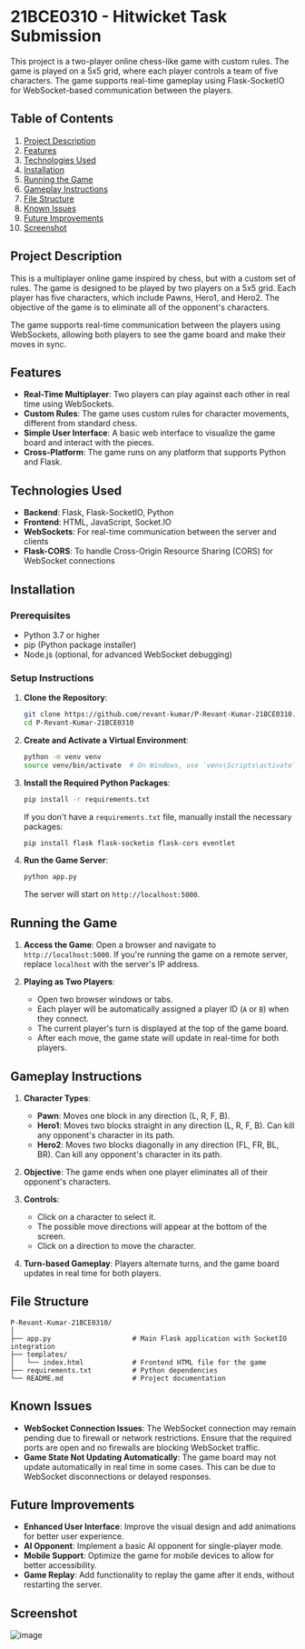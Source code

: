 # 21BCE0310 - Hitwicket Task Submission

This project is a two-player online chess-like game with custom rules. The game is played on a 5x5 grid, where each player controls a team of five characters. The game supports real-time gameplay using Flask-SocketIO for WebSocket-based communication between the players.

## Table of Contents
1. [Project Description](#project-description)
2. [Features](#features)
3. [Technologies Used](#technologies-used)
4. [Installation](#installation)
5. [Running the Game](#running-the-game)
6. [Gameplay Instructions](#gameplay-instructions)
7. [File Structure](#file-structure)
8. [Known Issues](#known-issues)
9. [Future Improvements](#future-improvements)
10. [Screenshot](#screenshot)

## Project Description

This is a multiplayer online game inspired by chess, but with a custom set of rules. The game is designed to be played by two players on a 5x5 grid. Each player has five characters, which include Pawns, Hero1, and Hero2. The objective of the game is to eliminate all of the opponent's characters.

The game supports real-time communication between the players using WebSockets, allowing both players to see the game board and make their moves in sync.

## Features

- **Real-Time Multiplayer**: Two players can play against each other in real time using WebSockets.
- **Custom Rules**: The game uses custom rules for character movements, different from standard chess.
- **Simple User Interface**: A basic web interface to visualize the game board and interact with the pieces.
- **Cross-Platform**: The game runs on any platform that supports Python and Flask.

## Technologies Used

- **Backend**: Flask, Flask-SocketIO, Python
- **Frontend**: HTML, JavaScript, Socket.IO
- **WebSockets**: For real-time communication between the server and clients
- **Flask-CORS**: To handle Cross-Origin Resource Sharing (CORS) for WebSocket connections

## Installation

### Prerequisites

- Python 3.7 or higher
- pip (Python package installer)
- Node.js (optional, for advanced WebSocket debugging)

### Setup Instructions

1. **Clone the Repository**:
   ```bash
   git clone https://github.com/revant-kumar/P-Revant-Kumar-21BCE0310.git
   cd P-Revant-Kumar-21BCE0310
   ```

2. **Create and Activate a Virtual Environment**:
   ```bash
   python -m venv venv
   source venv/bin/activate  # On Windows, use `venv\Scripts\activate`
   ```

3. **Install the Required Python Packages**:
   ```bash
   pip install -r requirements.txt
   ```

   If you don't have a `requirements.txt` file, manually install the necessary packages:
   ```bash
   pip install flask flask-socketio flask-cors eventlet
   ```

4. **Run the Game Server**:
   ```bash
   python app.py
   ```

   The server will start on `http://localhost:5000`.

## Running the Game

1. **Access the Game**:
   Open a browser and navigate to `http://localhost:5000`. If you're running the game on a remote server, replace `localhost` with the server's IP address.

2. **Playing as Two Players**:
   - Open two browser windows or tabs.
   - Each player will be automatically assigned a player ID (`A` or `B`) when they connect.
   - The current player's turn is displayed at the top of the game board.
   - After each move, the game state will update in real-time for both players.

## Gameplay Instructions

1. **Character Types**:
   - **Pawn**: Moves one block in any direction (L, R, F, B).
   - **Hero1**: Moves two blocks straight in any direction (L, R, F, B). Can kill any opponent's character in its path.
   - **Hero2**: Moves two blocks diagonally in any direction (FL, FR, BL, BR). Can kill any opponent's character in its path.

2. **Objective**:
   The game ends when one player eliminates all of their opponent's characters.

3. **Controls**:
   - Click on a character to select it.
   - The possible move directions will appear at the bottom of the screen.
   - Click on a direction to move the character.

4. **Turn-based Gameplay**:
   Players alternate turns, and the game board updates in real time for both players.

## File Structure

```
P-Revant-Kumar-21BCE0310/
│
├── app.py                    # Main Flask application with SocketIO integration
├── templates/
│   └── index.html            # Frontend HTML file for the game
├── requirements.txt          # Python dependencies
└── README.md                 # Project documentation
```

## Known Issues

- **WebSocket Connection Issues**: The WebSocket connection may remain pending due to firewall or network restrictions. Ensure that the required ports are open and no firewalls are blocking WebSocket traffic.
- **Game State Not Updating Automatically**: The game board may not update automatically in real time in some cases. This can be due to WebSocket disconnections or delayed responses.
  
## Future Improvements

- **Enhanced User Interface**: Improve the visual design and add animations for better user experience.
- **AI Opponent**: Implement a basic AI opponent for single-player mode.
- **Mobile Support**: Optimize the game for mobile devices to allow for better accessibility.
- **Game Replay**: Add functionality to replay the game after it ends, without restarting the server.

## Screenshot
![image](https://github.com/user-attachments/assets/45e734aa-b834-4b98-99b2-2228b3fe0587)

